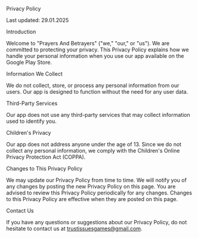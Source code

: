 Privacy Policy

Last updated: 29.01.2025

Introduction

Welcome to "Prayers And Betrayers" ("we," "our," or "us"). We are committed to protecting your privacy. This Privacy Policy explains how we handle your personal information when you use our app available on the Google Play Store.

Information We Collect

We do not collect, store, or process any personal information from our users. Our app is designed to function without the need for any user data.

Third-Party Services

Our app does not use any third-party services that may collect information used to identify you.

Children's Privacy

Our app does not address anyone under the age of 13. Since we do not collect any personal information, we comply with the Children's Online Privacy Protection Act (COPPA).

Changes to This Privacy Policy

We may update our Privacy Policy from time to time. We will notify you of any changes by posting the new Privacy Policy on this page. You are advised to review this Privacy Policy periodically for any changes. Changes to this Privacy Policy are effective when they are posted on this page.

Contact Us

If you have any questions or suggestions about our Privacy Policy, do not hesitate to contact us at trustissuesgames@gmail.com.

